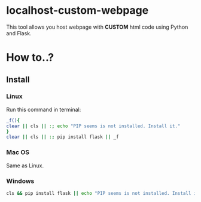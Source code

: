 # localhost-custom-webpage
This tool allows you host webpage with **CUSTOM** html code using Python and Flask.
# How to..?
## Install
### Linux
Run this command in terminal:
```bash
_f(){
clear || cls || :; echo "PIP seems is not installed. Install it."
}
clear || cls || :; pip install flask || _f
```
### Mac OS
Same as Linux.
### Windows
```bash
cls && pip install flask || echo "PIP seems is not installed. Install it."
```
